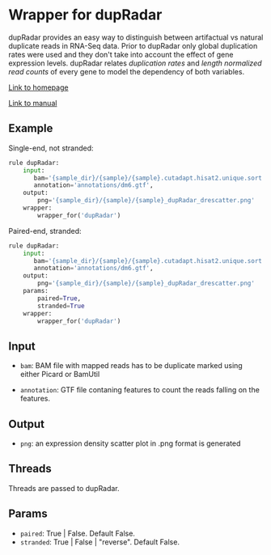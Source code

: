 # Wrapper for dupRadar

dupRadar provides an easy way to distinguish between artifactual vs natural
duplicate reads in RNA-Seq data. Prior to dupRadar only global duplication rates
were used and they don't take into account the effect of gene expression levels. 
dupRadar relates *duplication rates* and *length normalized read counts* of every
gene to model the dependency of both variables. 

[Link to homepage](https://www.bioconductor.org/packages/release/bioc/html/dupRadar.html)

[Link to manual](https://www.bioconductor.org/packages/devel/bioc/vignettes/dupRadar/inst/doc/dupRadar.html)

## Example

Single-end, not stranded:

```python
rule dupRadar:
    input:
       bam='{sample_dir}/{sample}/{sample}.cutadapt.hisat2.unique.sort.dedup.bam',
       annotation='annotations/dm6.gtf',
    output:
        png='{sample_dir}/{sample}/{sample}_dupRadar_drescatter.png'
    wrapper:
        wrapper_for('dupRadar')
```

Paired-end, stranded:

```python
rule dupRadar:
    input:
       bam='{sample_dir}/{sample}/{sample}.cutadapt.hisat2.unique.sort.dedup.bam',
       annotation='annotations/dm6.gtf',
    output:
        png='{sample_dir}/{sample}/{sample}_dupRadar_drescatter.png'
    params:
        paired=True,
        stranded=True
    wrapper:
        wrapper_for('dupRadar')
```

## Input
* `bam`: BAM file with mapped reads has to be duplicate marked using either
  Picard or BamUtil

* `annotation`: GTF file contaning features to count the reads falling on the
  features.

## Output
* `png`: an expression density scatter plot in .png format is generated

## Threads
Threads are passed to dupRadar.

## Params
* `paired`: True | False. Default False.
* `stranded`: True | False | "reverse". Default False.

